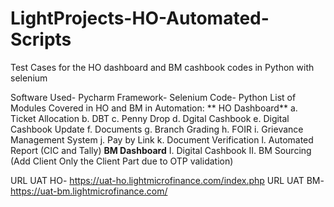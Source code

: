 # LightProjects-HO-Automated-Scripts
Test Cases for the HO dashboard and BM cashbook codes in Python with selenium

Software Used- Pycharm
Framework- Selenium
Code- Python
List of Modules Covered in HO and BM in Automation:
    ** HO Dashboard**
  a. Ticket Allocation
  b. DBT
  c. Penny Drop
  d. Dgital Cashbook 
  e. Digital Cashbook Update
  f. Documents
  g. Branch Grading
  h. FOIR
  i. Grievance Management System
  j. Pay by Link
  k. Document Verification
  l. Automated Report (CIC and Tally)
    **BM Dashboard**
 I. Digital Cashbook
 II. BM Sourcing (Add Client Only the Client Part due to OTP validation)

URL UAT HO- https://uat-ho.lightmicrofinance.com/index.php
URL UAT BM- https://uat-bm.lightmicrofinance.com/

